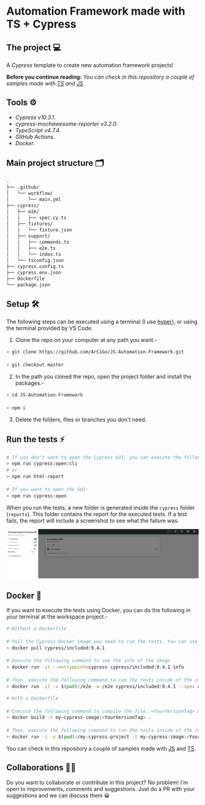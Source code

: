 # Automation Framework made with TS + Cypress

## The project 💻

A *Cypress* template to create new automation framework projects!

**Before you continue reading:** *You can check in this repository a couple of samples made with [TS](https://github.com/ArCiGo/TS-Playwright-Automation-Framework/tree/AutomationFrameworkSample_TS) and [JS](https://github.com/ArCiGo/TS-Automation-Framework/tree/AutomationFrameworkSample_JS)*

## Tools ⚙️

* *Cypress v10.3.1*.
* *cypress-mochawesome-reporter v3.2.0*.
* *TypeScript v4.7.4*.
* *GitHub Actions*.
* *Docker*.

## Main project structure 🗂️

```
.
├── .github/
│   └── workflow/
│       └── main.yml
├── cypress/
│   ├── e2e/
│   │   ├── spec.cy.ts
│   ├── fixtures/
│   │   └── fixture.json
│   ├── support/
│   │   ├── commands.ts
│   │   ├── e2e.ts
│   │   └── index.ts
│   └── tsconfig.json
├── cypress.config.ts
├── cypress.env.json
├── Dockerfile
└── package.json
```

## Setup 🛠️

The following steps can be executed using a terminal (I use [hyper](https://hyper.is/)), or using the terminal provided by VS Code.

1. Clone the repo on your computer at any path you want.-

```bash
> git clone https://github.com/ArCiGo/JS-Automation-Framework.git

> git checkout master
```

2. In the path you cloned the repo, open the project folder and install the packages.-
```bash
> cd JS-Automation-Framework

> npm i
```

3. Delete the folders, files or branches you don't need.

## Run the tests ⚡
```bash
# If you don't want to open the Cypress GUI, you can execute the following commands:
> npm run cypress:open:cli
# or
> npm run html-report

# If you want to open the GUI:
> npm run cypress:open
```

When you run the tests, a new folder is generated inside the `cypress` folder (`reports`). This folder contains the report for the executed tests. If a test fails, the report will include a screenshot to see what the failure was.

![UI Report Sample 1](./Image01.png)

## Docker 🐋

If you want to execute the tests using Docker, you can do the following in your terminal at the workspace project.-

```bash
# Without a Dockerfile

# Pull the Cypress Docker image you need to run the tests. You can use the latest one
> docker pull cypress/included:9.4.1

# Execute the following command to see the info of the image
> docker run -it --entrypoint=cypress cypress/included:9.4.1 info

# Then, execute the following command to run the tests inside of the container
> docker run -it -v $(pwd):/e2e -w /e2e cypress/included:9.4.1 --spec cypress/e2e --browser electron
```

```bash
# With a Dockerfile

# Execute the following command to compile the file. <YourVersionTag> may be any value you want
> docker build -t my-cypress-image:<YourVersionTag> .

# Then, execute the following command to run the tests inside of the container
> docker run -i -v $(pwd):/my-cypress-project -t my-cypress-image:<YourVersionTag> --spec cypress/e2e
```

You can check in this repository a couple of samples made with [JS](https://github.com/ArCiGo/JS-Automation-Framework/tree/AutomationFrameworkSample_JS) and [TS](https://github.com/ArCiGo/JS-Automation-Framework/tree/AutomationFrameworkSample_TS).

## Collaborations 👨‍🏭

Do you want to collaborate or contribute in this project? No problem! I'm open to improvements, comments and suggestions. Just do a PR with your suggestions and we can discuss them 😀